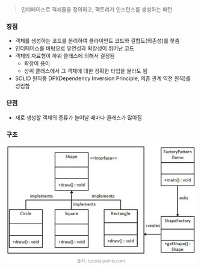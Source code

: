 > 인터페이스로 객체들을 정의하고, 팩토리가 인스턴스를 생성하는 패턴

### 장점

- 객체를 생성하는 코드를 분리하여 클라이언트 코드와 결합도(의존성)를 찾춤
- 인터페이스를 바탕으로 유연성과 확장성이 뛰어난 코드
- 객체의 자료형이 하위 클래스에 의해서 결정됨
    - 확장이 용이
    - 상위 클래스에서 그 객체에 대한 정확한 타입을 몰라도 됨
- SOLID 원칙중 DPI(Dependency Inversion Principle, 의존 관계 역전 원칙)를 성립합

### 단점

- 새로 생성할 객체의 종류가 늘어날 때마다 클래스가 많아짐

### 구조
![class_diagram](img/class_diagram.png)